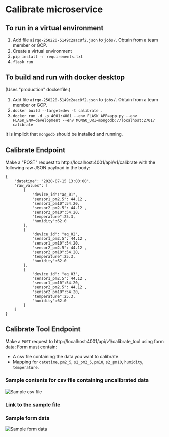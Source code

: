 # Calibrate microservice

## To run in a virtual environment

1. Add file `airqo-250220-5149c2aac8f2.json` to `jobs/`. Obtain from a team member or GCP.
1. Create a virtual environment
2. `pip install -r requirements.txt`
3. `flask run`

## To build and run with docker desktop

(Uses "production" dockerfile.)

1. Add file `airqo-250220-5149c2aac8f2.json` to `jobs/`. Obtain from a team member or GCP.
1. `docker build --target=dev -t calibrate .`
2. `docker run -d -p 4001:4001 --env FLASK_APP=app.py --env FLASK_ENV=development --env MONGO_URI=mongodb://localhost:27017 calibrate`

It is implicit that `mongodb` should be installed and running.

## Calibrate Endpoint

Make a "POST" request to http://localhost:4001/api/v1/calibrate with the following raw JSON payload in the body:

```{json}
{
    "datetime": "2020-07-15 13:00:00",
    "raw_values": [
        {
            "device_id":"aq_01", 
            "sensor1_pm2.5": 44.12 , 
            "sensor1_pm10":54.20, 
            "sensor2_pm2.5": 44.12 , 
            "sensor2_pm10":54.20,
            "temperature":25.3, 
            "humidity":62.0 
        },
        {
            "device_id": "aq_02",
            "sensor1_pm2.5": 44.12 , 
            "sensor1_pm10":54.20, 
            "sensor2_pm2.5": 44.12 , 
            "sensor2_pm10":54.20,
            "temperature":25.3, 
            "humidity":62.0 
        },
        {
            "device_id": "aq_03",
            "sensor1_pm2.5": 44.12 , 
            "sensor1_pm10":54.20, 
            "sensor2_pm2.5": 44.12 , 
            "sensor2_pm10":54.20,
            "temperature":25.3, 
            "humidity":62.0 
        }
    ]
}
```


## Calibrate Tool Endpoint

Make a `POST` request to http://localhost:4001/api/v1/calibrate_tool using form data: Form must contain:

 - A csv file containing the data you want to calibrate.
 - Mapping for `datetime`, `pm2_5`, `s2_pm2_5`, `pm10`, `s2_pm10`, `humidity`, `temperature`.

### Sample contents for csv file containing uncalibrated data
![Sample csv file](https://storage.googleapis.com/airqo_open_data/uncalibrated_data.png)

### [Link to the sample file](https://storage.googleapis.com/airqo_open_data/uncalibrated_data.csv)

### Sample form data
![Sample form data](https://storage.googleapis.com/airqo_open_data/calibrate_tool_request.png)

